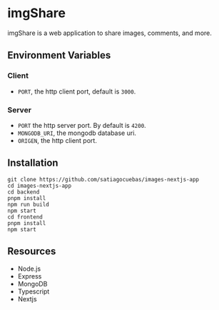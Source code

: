# imgShare
imgShare is a web application to share images, comments, and more.

## Environment Variables
### Client
* `PORT`, the http client port, default is `3000`.
### Server
- `PORT` the http server port. By default is `4200`.
- `MONGODB_URI`, the mongodb database uri.
- `ORIGEN`, the http client port.

## Installation
```
git clone https://github.com/satiagocuebas/images-nextjs-app
cd images-nextjs-app
cd backend
pnpm install
npm run build
npm start
cd frontend
pnpm install
npm start
```

## Resources
- Node.js
- Express
- MongoDB
- Typescript
- Nextjs
